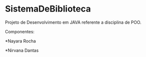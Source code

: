 SistemaDeBiblioteca
====================

Projeto de Desenvolvimento em JAVA  referente a disciplina de POO.

Componentes:

*Nayara Rocha

*Nirvana Dantas
